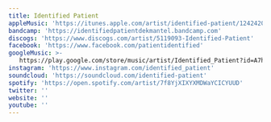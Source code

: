 ```yaml
---
title: Identified Patient
appleMusic: 'https://itunes.apple.com/artist/identified-patient/1242420991'
bandcamp: 'https://identifiedpatientdekmantel.bandcamp.com'
discogs: 'https://www.discogs.com/artist/5119093-Identified-Patient'
facebook: 'https://www.facebook.com/patientidentified'
googleMusic: >-
   https://play.google.com/store/music/artist/Identified_Patient?id=A7hhu6hd4xaqtzapjgjtznlkc4i
instagram: 'https://www.instagram.com/identified_patient'
soundcloud: 'https://soundcloud.com/identified-patient'
spotify: 'https://open.spotify.com/artist/7f8YjXIXYXMDWaYCICYUUD'
twitter: ''
website: ''
youtube: ''
---
```

